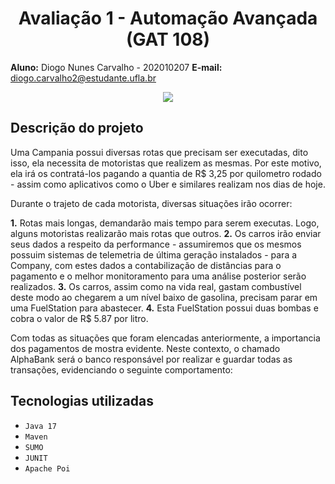 <h1 align="center"> Avaliação 1 - Automação Avançada (GAT 108) </h1>


**Aluno:** Diogo Nunes Carvalho - 202010207
**E-mail:** diogo.carvalho2@estudante.ufla.br

<p align="center">
  <img src="https://github.com/diogonunescarv/Aut-Avancada/assets/74015980/d2d0c840-5dd8-42fd-9d27-88fc3d07aa66)" />
</p>

## Descrição do projeto

Uma Campania possui diversas rotas que precisam ser executadas, dito isso, ela necessita de motoristas que realizem as mesmas. Por este motivo, ela irá os contratá-los pagando a quantia de R$ 3,25 por quilometro rodado - assim como aplicativos como o Uber e similares realizam nos dias de hoje. 

Durante o trajeto de cada motorista, diversas situações irão ocorrer:

  **1.** Rotas mais longas, demandarão mais tempo para serem executas. Logo, alguns motoristas realizarão mais rotas que outros.
  **2.** Os carros irão enviar seus dados a respeito da performance - assumiremos que os mesmos possuim sistemas de telemetria de última geração instalados - para a Company, com estes dados a contabilização de distâncias para o  pagamento e o melhor monitoramento para uma análise posterior serão realizados.
  **3.** Os carros, assim como na vida real, gastam combustível deste modo ao chegarem a um nível baixo de gasolina, precisam parar em uma FuelStation para abastecer.
  **4.** Esta FuelStation possui duas bombas e cobra o valor de R$ 5.87 por litro.

Com todas as situações que foram elencadas anteriormente, a importancia dos pagamentos de mostra evidente. Neste contexto, o chamado AlphaBank será o banco responsável por realizar e guardar todas as transações, evidenciando o seguinte comportamento:

## Tecnologias utilizadas

- ``Java 17``
- ``Maven``
- ``SUMO``
- ``JUNIT``
- ``Apache Poi``
